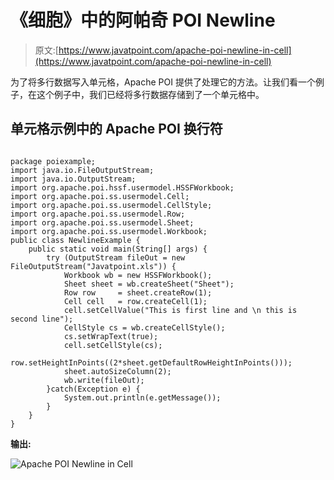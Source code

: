 # 《细胞》中的阿帕奇 POI Newline

> 原文:[https://www.javatpoint.com/apache-poi-newline-in-cell](https://www.javatpoint.com/apache-poi-newline-in-cell)

为了将多行数据写入单元格，Apache POI 提供了处理它的方法。让我们看一个例子，在这个例子中，我们已经将多行数据存储到了一个单元格中。

## 单元格示例中的 Apache POI 换行符

```

package poiexample;
import java.io.FileOutputStream;
import java.io.OutputStream;
import org.apache.poi.hssf.usermodel.HSSFWorkbook;
import org.apache.poi.ss.usermodel.Cell;
import org.apache.poi.ss.usermodel.CellStyle;
import org.apache.poi.ss.usermodel.Row;
import org.apache.poi.ss.usermodel.Sheet;
import org.apache.poi.ss.usermodel.Workbook;
public class NewlineExample {
	public static void main(String[] args) {
		try (OutputStream fileOut = new FileOutputStream("Javatpoint.xls")) {
			Workbook wb = new HSSFWorkbook();
			Sheet sheet = wb.createSheet("Sheet");
			Row row     = sheet.createRow(1);
			Cell cell   = row.createCell(1);
			cell.setCellValue("This is first line and \n this is second line");
			CellStyle cs = wb.createCellStyle();
			cs.setWrapText(true);
			cell.setCellStyle(cs);
			row.setHeightInPoints((2*sheet.getDefaultRowHeightInPoints()));
			sheet.autoSizeColumn(2);
	        wb.write(fileOut);
	    }catch(Exception e) {
	    	System.out.println(e.getMessage());
	    }
	}
}

```

**输出:**

![Apache POI Newline in Cell](../Images/475b99bd65a64a7944f0b1625b702e92.png)